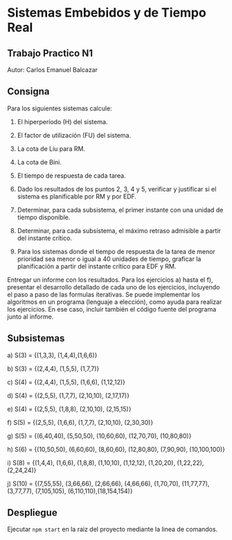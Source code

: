 # Sistemas Embebidos y de Tiempo Real


## Trabajo Practico N1

Autor: Carlos Emanuel Balcazar

## Consigna

Para los siguientes sistemas calcule:

1. El hiperperíodo (H) del sistema.

2. El factor de utilización (FU) del sistema.

3. La cota de Liu para RM.

4. La cota de Bini.

5. El tiempo de respuesta de cada tarea.

6. Dado los resultados de los puntos 2, 3, 4 y 5, verificar y justificar si el sistema es
planificable por RM y por EDF.

7. Determinar, para cada subsistema, el primer instante con una unidad de tiempo disponible.

8. Determinar, para cada subsistema, el máximo retraso admisible a partir del instante crítico.

9. Para los sistemas donde el tiempo de respuesta de la tarea de menor prioridad sea menor o
igual a 40 unidades de tiempo, graficar la planificación a partir del instante crítico para EDF
y RM.

Entregar un informe con los resultados. Para los ejercicios a) hasta el f), presentar el desarrollo
detallado de cada uno de los ejercicios, incluyendo el paso a paso de las formulas iterativas.
Se puede implementar los algoritmos en un programa (lenguaje a elección), como ayuda para
realizar los ejercicios. En ese caso, incluir también el código fuente del programa junto al
informe.

## Subsistemas

a) S(3) = {(1,3,3), (1,4,4),(1,6,6)} 

b) S(3) = {(2,4,4), (1,5,5), (1,7,7)}

c) S(4) = {(2,4,4), (1,5,5), (1,6,6), (1,12,12)}

d) S(4) = {(2,5,5), (1,7,7), (2,10,10), (2,17,17)}

e) S(4) = {(2,5,5), (1,8,8), (2,10,10), (2,15,15)}

f) S(5) = {(2,5,5), (1,6,6), (1,7,7), (2,10,10), (2,30,30)}

g) S(5) = {(6,40,40), (5,50,50), (10,60,60), (12,70,70), (10,80,80)}

h) S(6) = {(10,50,50), (6,60,60), (8,60,60), (12,80,80), (7,90,90), (10,100,100)}

i) S(8) = {(1,4,4), (1,6,6), (1,8,8), (1,10,10), (1,12,12), (1,20,20), (1,22,22), (2,24,24)}

j) S(10) = {(7,55,55), (3,66,66), (2,66,66), (4,66,66), (1,70,70), (11,77,77), (3,77,77),
(7,105,105), (6,110,110),(18,154,154)}

## Despliegue

Ejecutar `npm start` en la raiz del proyecto mediante la linea de comandos.
